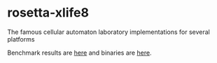 # rosetta-xlife8
The famous cellular automaton laboratory implementations for several platforms

Benchmark results are [here](https://litwr2.github.io/xlife-8/benchmark.html) and binaries are [here](http://litwr2.atspace.eu/xlife/retro/xlife8.html).

